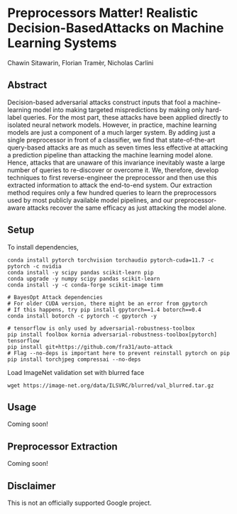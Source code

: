 # Preprocessors Matter! Realistic Decision-BasedAttacks on Machine Learning Systems

Chawin Sitawarin, Florian Tramèr, Nicholas Carlini

## Abstract

Decision-based adversarial attacks construct inputs that fool a machine-learning model into making targeted mispredictions by making only hard-label queries. For the most part, these attacks have been applied directly to isolated neural network models. However, in practice, machine learning models are just a component of a much larger system. By adding just a single preprocessor in front of a classifier, we find that state-of-the-art query-based attacks are as much as seven times less effective at attacking a prediction pipeline than attacking the machine learning model alone. Hence, attacks that are unaware of this invariance inevitably waste a large number of queries to re-discover or overcome it. We, therefore, develop techniques to first reverse-engineer the preprocessor and then use this extracted information to attack the end-to-end system. Our extraction method requires only a few hundred queries to learn the preprocessors used by most publicly available model pipelines, and our preprocessor-aware attacks recover the same efficacy as just attacking the model alone.

## Setup

To install dependencies,

```[bash]
conda install pytorch torchvision torchaudio pytorch-cuda=11.7 -c pytorch -c nvidia
conda install -y scipy pandas scikit-learn pip
conda upgrade -y numpy scipy pandas scikit-learn
conda install -y -c conda-forge scikit-image timm

# BayesOpt Attack dependencies
# For older CUDA version, there might be an error from gpytorch
# If this happens, try pip install gpytorch==1.4 botorch==0.4
conda install botorch -c pytorch -c gpytorch -y

# tensorflow is only used by adversarial-robustness-toolbox
pip install foolbox kornia adversarial-robustness-toolbox[pytorch] tensorflow
pip install git+https://github.com/fra31/auto-attack
# Flag --no-deps is important here to prevent reinstall pytorch on pip
pip install torchjpeg compressai --no-deps
```

Load ImageNet validation set with blurred face

```[bash]
wget https://image-net.org/data/ILSVRC/blurred/val_blurred.tar.gz
```

## Usage

Coming soon!

## Preprocessor Extraction

Coming soon!

## Disclaimer

This is not an officially supported Google project.
